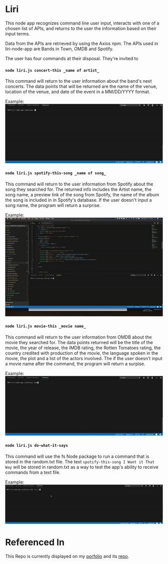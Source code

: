 # Liri

This node app recognizes command line user input, interacts with one of a chosen list of APIs, and returns to the user the information based on their input terms.

Data from the APIs are retrieved by using the Axios npm. The APIs used in liri-node-app are Bands in Town, OMDB and Spotify.

The user has four commands at their disposal. They're invited to 

#### `node liri.js concert-this _name of artist_`
This command will return to the user information about the band's next concerts. The data points that will be returned are the name of the venue, location of the venue, and date of the event in a MM/DD/YYYY format.

Example:
![Alt text](assets/gifs/concert-this.gif?raw=true "Concert Gif")

#### `node liri.js spotify-this-song _name of song_`
This command will return to the user information from Spotify about the song they searched for. The returned info includes the Artist name, the song name, a preview link of the song from Spotify, the name of the album the song is included in in Spotify's database. If the user doesn't input a song name, the program will return a surprise.

Example:
![Alt text](assets/gifs/spotify-this-song.gif?raw=true "Spofity Gif")



#### `node liri.js movie-this _movie name_`
This command will return to the user information from OMDB about the movie they searched for. The data points returned will be the title of the movie, the year of release, the IMDB rating, the Rotten Tomatoes rating, the country credited with production of the movie, the language spoken in the movie, the plot and a list of the actors involved. The if the user doesn't input a movie name after the command, the program will return a surpise.

Example:
![Alt text](assets/gifs/movie-this.gif?raw=true "Movie Gif")



#### `node liri.js do-what-it-says`
This command will use the fs Node package to run a command that is stored in the random.txt file. The text `spotify-this-song I Want it That Way` will be stored in random.txt as a way to test the app's ability to receive commands from a text file.

Example: 
![Alt text](assets/gifs/do-what-it-says.gif?raw=true "Do What It Says Gif")

# Referenced In
This Repo is currently displayed on my [porfolio](https://zzzbray.github.io/Bootstrap-Portfolio/portfolio.html) and its [repo](https://github.com/zzzbray/Bootstrap-Portfolio).